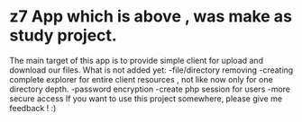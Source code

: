 # z7 App which is above , was make as study project. 
The main target of this app is to provide simple client for upload and download our files. 
What is not added yet: 
-file/directory removing 
-creating complete explorer for entire client resources , not like now only for one directory depth. 
-password encryption 
-create php session for users 
-more secure access  
 
If you want to use this project somewhere, please give me feedback ! :)
